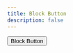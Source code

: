 ```yaml
---
title: Block Button
description: false
---
```


<button type="button" class="pf-c-button is-primary is-block">Block Button</button>
